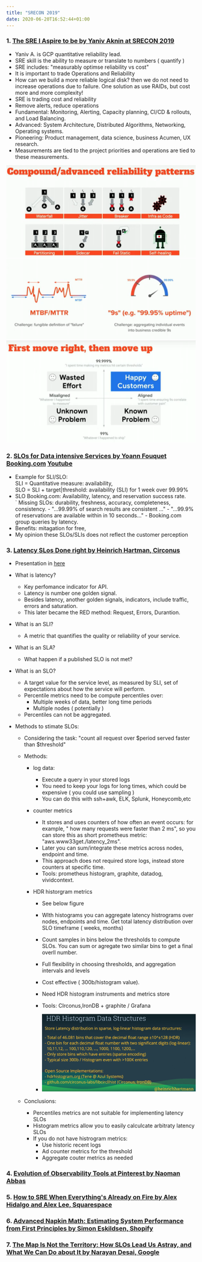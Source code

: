 ```yaml
---
title: "SRECON 2019"
date: 2020-06-20T16:52:44+01:00
---
```



### 1. [The SRE I Aspire to be by Yaniv Aknin at SRECON 2019](https://www.usenix.org/conference/srecon19emea/presentation/aknin)

- Yaniv A. is GCP quantitative reliability lead.
- SRE skill is the ability to measure or translate to numbers ( quantify ) 
- SRE includes: "measurably optimse reliability vs cost"
- It is important to trade Operations and Reliability
- How can we build a more reliable logical disk? then we do not need to increase operations due to failure. One solution as use RAIDs, but cost more and more complexity!
- SRE is trading cost and reliability
- Remove alerts, reduce operations
- Fundamental: Monitoring, Alerting, Capacity planning, CI/CD & rollouts, and Load Balancing.
- Advanced: System Architecture, Distributed Algorithms, Networking, Operating systems.
- Pioneering: Product management, data science, business Acumen, UX research.
- Measurements are tied to the project priorities and operations are tied to these measurements.

![Compound advanace realibility patterns](/sre/online/YanivA-compoundreliabilitypatterns.png?width=40pc)
![Availability estimation](/sre/online/yanivavailabilityestaimation.png?width=40pc)
![How to SRE](/sre/online/YanivA-howtosre.png?width=40pc)


### 2. [SLOs for Data intensive Services by Yoann Fouquet Booking.com](https://www.usenix.org/conference/srecon19emea/presentation/fouquet) [Youtube]([https://www.youtube.com/watch?v=ZdguHXglT8M&feature=youtu.be)

- Example for SLI/SLO:  \
    SLI = Quantitative measure: availability, \
    SLO = SLI + target|threshold: availability (SLI)  for 1 week over  99.99% 
- SLO Booking.com: Availability, latency, and reservation success rate.\
` Missing SLOs: durability, freshness, accuracy, completeness, consistency.
        - "...99.99% of search results are consistent ..."
        - "...99.9% of reservations are available within in 10 seconds..."
        - Booking.com group queries by latency. 
- Benefits: mitagation for free, 
- My opinion these SLOs/SLIs does not reflect the customer perception

### 3. [Latency SLos Done right by Heinrich Hartman, Circonus](https://www.usenix.org/conference/srecon19emea/presentation/hartmann-latency)

- Presentation in [here](https://www.usenix.org/sites/default/files/conference/protected-files/srecon19emea_slides_hartmann.pdf)
- What is latency?
    - Key perfomance indicator for API.
    - Latency is number one golden signal.
    - Besides latency, another golden signals, indicators, include traffic, errors and saturation.
    - This later became the RED method: Request, Errors, Durantion.

- What is an SLI?
    - A metric that quantifies the quality or reliability of your service.

- What is an SLA?
    - What happen if a published SLO is not met?

- What is an SLO?
    - A target value for the service level, as measured by SLI, set of expectations about how the service will perform.
    - Percentile metrics need to be compute percentiles over:
        - Multiple weeks of data, better long time periods
        - Multiple nodes ( potentially )
    - Percentiles can not be aggregated.

- Methods to stimate SLOs:

    - Considering the task: "count all request over $period served faster than $threshold"
    - Methods: 
        - log data: 
            - Execute a query in your stored logs
            - You need to keep your logs for long times, which could be expensive ( you could use sampling )
            - You can do this with ssh+awk, ELK, Splunk, Honeycomb,etc

        - counter metrics
            - It stores and uses counters of how often an event occurs: for example, " how many requests were faster than 2 ms", so you can store this as short prometheus metric: "aws.www33get./latency_2ms". 
            - Later you can sum/integrate these metrics across nodes, endpoint and time.
            - This approach does not required store logs, instead store counters at specific time.
            - Tools: prometheus histogram, graphite, datadog, vividcontext.
        - HDR historgram metrics
            - See below figure
            - WIth histograms you can aggregate latency histrograms over nodes, endpoints and time. Get total latency distribution over SLO timeframe ( weeks, months)
            - Count samples in bins below the thresholds to compute SLOs. You can sum or agregate two similar bins to get a final overll number.
            - Full flexibility in choosing thresholds, and aggregation intervals and levels
            - Cost effective ( 300b/histogram value).
            - Need HDR histogram instruments and metrics store
            - Tools: CIrconus,IronDB + graphite / Grafana

            - ![HDR histogram data structure](/sre/online/HeinrichH-hdrhistogramdatastructure.png)


    - Conclusions:
        - Percentiles metrics are not suitable for implementing latency SLOs
        - Histogram metrics allow you to easily calculcate arbitraty latency SLOs
        - If you do not have histrogram metrics:
            - Use historic recent logs
            - Ad counter metrics for the threshold
            - Aggregate couter metrics as needed


### 4. [Evolution of Observability Tools at Pinterest by Naoman Abbas](https://www.usenix.org/conference/srecon19emea/presentation/abbas)

### 5. [How to SRE When Everything's Already on Fire by Alex Hidalgo and Alex Lee, Squarespace](https://www.usenix.org/conference/srecon19emea/presentation/hidalgo)

### 6. [Advanced Napkin Math: Estimating System Performance from First Principles by Simon Eskildsen, Shopify](https://www.usenix.org/conference/srecon19emea/presentation/eskildsen)

### 7. [The Map Is Not the Territory: How SLOs Lead Us Astray, and What We Can Do about It by Narayan Desai, Google](https://www.usenix.org/conference/srecon19emea/presentation/desai)


